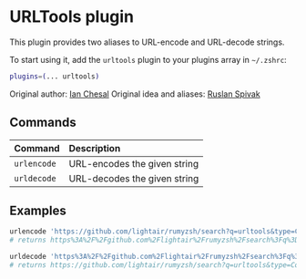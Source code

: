 # URLTools plugin

This plugin provides two aliases to URL-encode and URL-decode strings.

To start using it, add the `urltools` plugin to your plugins array in `~/.zshrc`:

```zsh
plugins=(... urltools)
```

Original author: [Ian Chesal](https://github.com/ianchesal)
Original idea and aliases: [Ruslan Spivak](https://ruslanspivak.wordpress.com/2010/06/02/urlencode-and-urldecode-from-a-command-line/)

## Commands

| Command     | Description                  |
| :---------- | :--------------------------- |
| `urlencode` | URL-encodes the given string |
| `urldecode` | URL-decodes the given string |

## Examples

```zsh
urlencode 'https://github.com/lightair/rumyzsh/search?q=urltools&type=Code'
# returns https%3A%2F%2Fgithub.com%2Flightair%2Frumyzsh%2Fsearch%3Fq%3Durltools%26type%3DCode

urldecode 'https%3A%2F%2Fgithub.com%2Flightair%2Frumyzsh%2Fsearch%3Fq%3Durltools%26type%3DCode'
# returns https://github.com/lightair/rumyzsh/search?q=urltools&type=Code
```

